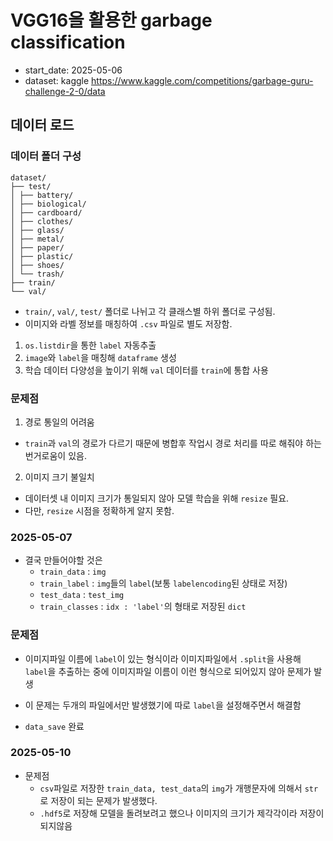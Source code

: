 # VGG16을 활용한 garbage classification
- start_date: 2025-05-06
- dataset: kaggle https://www.kaggle.com/competitions/garbage-guru-challenge-2-0/data

## 데이터 로드
### 데이터 폴더 구성
```
dataset/
├── test/
│ ├── battery/
│ ├── biological/
│ ├── cardboard/
│ ├── clothes/
│ ├── glass/
│ ├── metal/
│ ├── paper/
│ ├── plastic/
│ ├── shoes/
│ └── trash/
├── train/
└── val/
```
- `train/`, `val/`, `test/` 폴더로 나뉘고 각 클래스별 하위 폴더로 구성됨.
- 이미지와 라벨 정보를 매칭하여 `.csv` 파일로 별도 저장함.

1. `os.listdir`을 통한 `label` 자동추출
2. `image`와 `label`을 매칭해 `dataframe` 생성
3. 학습 데이터 다양성을 높이기 위해 `val` 데이터를 `train`에 통합 사용

### 문제점
1. 경로 통일의 어려움
- `train`과 `val`의 경로가 다르기 때문에 병합후 작업시 경로 처리를 따로 해줘야 하는 번거로움이 있음.
2. 이미지 크기 불일치
- 데이터셋 내 이미지 크기가 통일되지 않아 모델 학습을 위해 `resize` 필요.
- 다만, `resize` 시점을 정확하게 알지 못함.

### 2025-05-07
- 결국 만들어야할 것은
    - `train_data` : `img`
    - `train_label` : `img`들의 `label`(보통 `labelencoding`된 상태로 저장)
    - `test_data` : `test_img`
    - `train_classes` : `idx : 'label'`의 형태로 저장된 `dict`

### 문제점
- 이미지파일 이름에 `label`이 있는 형식이라 이미지파일에서 `.split`을 사용해 `label`을 추출하는 중에 이미지파일 이름이 이런 형식으로 되어있지 않아 문제가 발생
- 이 문제는 두개의 파일에서만 발생했기에 따로 `label`을 설정해주면서 해결함

- `data_save` 완료

### 2025-05-10
- 문제점
    - `csv`파일로 저장한 `train_data, test_data`의 `img`가 개행문자에 의해서 `str`로 저장이 되는 문제가 발생했다.
    - `.hdf5`로 저장해 모델을 돌려보려고 했으나 이미지의 크기가 제각각이라 저장이 되지않음

